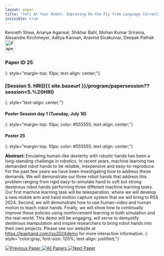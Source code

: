 ```yaml
---
layout: paper
title: "Yell At Your Robot: Improving On-the-Fly from Language Corrections"
invisible: true
---
```

<div class="paper-authors">
<div class="paper-author-box">
    <div class="paper-author-name">Kenneth Shaw, Ananye Agarwal, Shikhar Bahl, Mohan Kumar Srirama, Alexandre Kirchmeyer, Aditya Kannan, Aravind Sivakumar, Deepak Pathak</div>
    <div class="paper-author-uni"></div>
</div>

</div><div class="paper-pdf">
<div> <a href="http://www.roboticsproceedings.org/rss19/p25.pdf"><img src="{{ site.baseurl }}/images/paper_link.png" alt="Paper Website" width = "33"  height = "40"/></a> </div>
</div>

### Paper ID 25
{: style="margin-top: 10px; text-align: center;"}

### [Session 5. HRI]({{ site.baseurl }}/program/papersession??session=5.%20HRI)
{: style="text-align: center;"}

#### Poster Session day 1 (Tuesday, July 16)
{: style="margin-top: 10px; color: #555555; text-align: center;"}

#### Poster 25
{: style="margin-top: 10px; color: #555555; text-align: center;"}

<b style="color: black;">Abstract: </b>Emulating human-like dexterity with robotic hands has been a long-standing challenge in robotics. In recent years, machine learning has demanded robot hands to be reliable, inexpensive and easy-to-reproduce. For the past few years we have been investigating how to address these demands. We will demonstrate our three robot hands that address this problem ranging from rigid easy-to-simulate hand to soft but strong dexterous robot hands performing three different machine learning tasks. Our first machine learning task will be teleoperation, where we will develop a new mobile arm and hand motion capture system that we will bring to RSS 2024. Second, we will demonstrate how to use human-video and human motion to teach robot hands. Finally, we will show how to continually improve these policies using reinforcement learning in both simulation and the real-world. This demo will be engaging, will serve to demystify dexterous manipulation and inspire researchers to bring robot hands into their own projects. Please see our website at https://leaphand.com/rss2024demo for more interactive information.
{: style="color:gray; font-size: 120%; text-align: justified;"}


<div class="paper-menu">
<a href="{{ site.baseurl }}/program/papers/024/"> <img src="{{ site.baseurl }}/images/previous_paper_icon.png" alt="Previous Paper" title="Previous Paper"/> </a>
<a href="{{ site.baseurl }}/program/papers"><img src="{{ site.baseurl }}/images/overview_icon.png" alt="All Papers" title="All Papers"/> </a>
<a href="{{ site.baseurl }}/program/papers/026/"> <img src="{{ site.baseurl }}/images/next_paper_icon.png" alt="Next Paper" title="Next Paper"/> </a>

</div>
